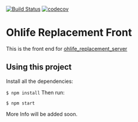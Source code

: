 [![Build Status](https://travis-ci.org/paulx3/ohlife_replacement_front.svg?branch=master)](https://travis-ci.org/paulx3/ohlife_replacement_front)
[![codecov](https://codecov.io/gh/paulx3/ohlife_replacement_front/branch/master/graph/badge.svg)](https://codecov.io/gh/paulx3/ohlife_replacement_front)
# Ohlife Replacement Front

This is the front end for [ohlife_replacement_server](https://github.com/paulx3/ohlife_relacement_server)

## Using this project

Install all the dependencies:

`$ npm install`
Then run:

`$ npm start`

More Info will be added soon.
